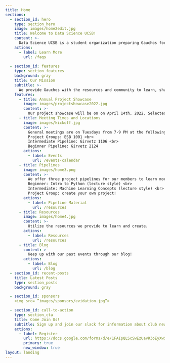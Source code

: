 ```yaml
---
title: Home
sections:
  - section_id: hero
    type: section_hero
    image: images/home2edit.jpg
    title: Welcome to Data Science UCSB!
    content: >-
      Data Science UCSB is a student organization preparing Gauchos for successful careers in data science and analytics.
    actions:
      - label: Learn More
        url: /faqs
  
  - section_id: features
    type: section_features
    background: gray
    title: Our Mission
    subtitle: >-
      We provide Gauchos with the resources and community to learn, share, and create in the realm of data science. Our vision is to be the platform through which companies and faculty researchers seek the best data science talent UCSB has to offer, as well as one that empowers students looking to earn this distinction.
    features:
      - title: Annual Project Showcase
        image: images/projectshowcase2022.jpg
        content: >-
          Our project showcase will be on on April 14th, 2022. Selected groups will present their data science projects to a panel of judges and have the opportunity to earn company sponsored awards. The project showcase will be followed by a networking event.
      - title: Meeting Times and Locations
        image: images/kickoff.jpg
        content: >-
          General meetings are on Tuesdays from 7-9 PM at the following locations: <br>
          Project Groups: ESB 1001 <br>
          Intermediate Pipeline: Girvetz 1106 <br>
          Beginner Pipeline: Girvetz 2124
        actions:
          - label: Events
            url: /events-calendar
      - title: Pipelines
        image: images/home3.png
        content: >-
          We offer three project pipelines for our members to learn more about data science! <br>
          Beginner: Intro to Python (lecture style) <br>
          Intermediate: Machine Learning Concepts (lecture style) <br>
          Project Group: create your own project!
        actions:
          - label: Pipeline Material
            url: /resources
      - title: Resources
        image: images/home4.jpg
        content: >-
          Utilize the resources we provide to learn and create.
        actions:
          - label: Resources
            url: /resources
      - title: Blog
        content: >-
          Keep up with our past events through our blog!
        actions:
          - label: Blog
            url: /blog
  - section_id: recent-posts
    title: Latest Posts
    type: section_posts
    background: gray

  - section_id: sponsors
    <img src= ”images/sponsors/evidation.jpg”>

  - section_id: call-to-action
    type: section_cta
    title: Come Join Us!
    subtitle: Sign up and join our slack for information about club news and other opportunities.
    actions:
      - label: Register
        url: https://docs.google.com/forms/d/e/1FAIpQLScSwEzUavR3oEyXwSRg9UViMGBJTBm_2FSJBf4GjGDqDmWI3A/viewform
        primary: true
        new_window: true
layout: landing
---
```

